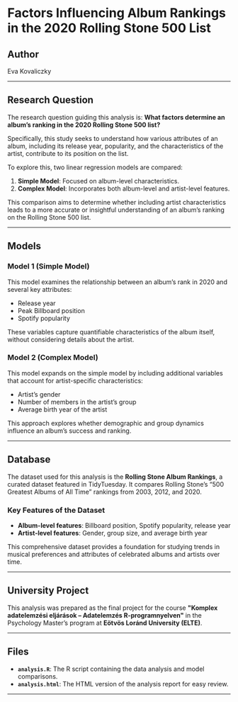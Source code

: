 # Factors Influencing Album Rankings in the 2020 Rolling Stone 500 List

## Author
Eva Kovaliczky

---

## Research Question
The research question guiding this analysis is: **What factors determine an album’s ranking in the 2020 Rolling Stone 500 list?**

Specifically, this study seeks to understand how various attributes of an album, including its release year, popularity, and the characteristics of the artist, contribute to its position on the list.

To explore this, two linear regression models are compared:

1. **Simple Model**: Focused on album-level characteristics.
2. **Complex Model**: Incorporates both album-level and artist-level features.

This comparison aims to determine whether including artist characteristics leads to a more accurate or insightful understanding of an album’s ranking on the Rolling Stone 500 list.

---

## Models

### Model 1 (Simple Model)
This model examines the relationship between an album’s rank in 2020 and several key attributes:
- Release year
- Peak Billboard position
- Spotify popularity

These variables capture quantifiable characteristics of the album itself, without considering details about the artist.

### Model 2 (Complex Model)
This model expands on the simple model by including additional variables that account for artist-specific characteristics:
- Artist’s gender
- Number of members in the artist’s group
- Average birth year of the artist

This approach explores whether demographic and group dynamics influence an album’s success and ranking.

---

## Database
The dataset used for this analysis is the **Rolling Stone Album Rankings**, a curated dataset featured in TidyTuesday. It compares Rolling Stone’s “500 Greatest Albums of All Time” rankings from 2003, 2012, and 2020.

### Key Features of the Dataset
- **Album-level features**: Billboard position, Spotify popularity, release year
- **Artist-level features**: Gender, group size, and average birth year

This comprehensive dataset provides a foundation for studying trends in musical preferences and attributes of celebrated albums and artists over time.

---

## University Project
This analysis was prepared as the final project for the course **"Komplex adatelemzési eljárások – Adatelemzés R-programnyelven"** in the Psychology Master’s program at **Eötvös Loránd University (ELTE)**.

---

## Files
- **`analysis.R`**: The R script containing the data analysis and model comparisons.
- **`analysis.html`**: The HTML version of the analysis report for easy review.

---
